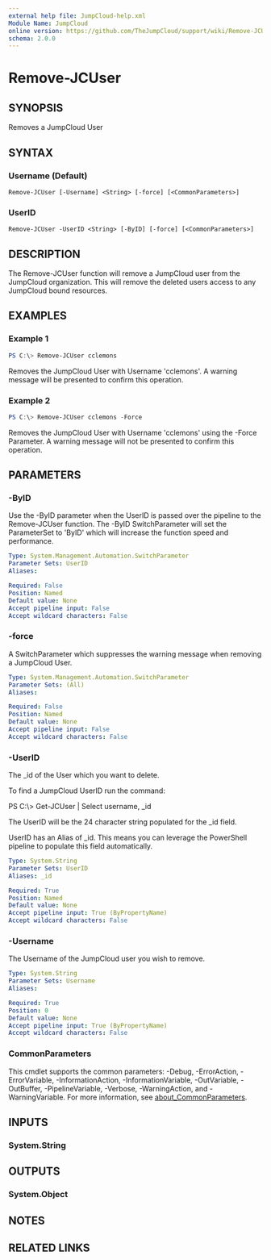 ```yaml
---
external help file: JumpCloud-help.xml
Module Name: JumpCloud
online version: https://github.com/TheJumpCloud/support/wiki/Remove-JCUser
schema: 2.0.0
---
```


# Remove-JCUser

## SYNOPSIS
Removes a JumpCloud User

## SYNTAX

### Username (Default)
```
Remove-JCUser [-Username] <String> [-force] [<CommonParameters>]
```

### UserID
```
Remove-JCUser -UserID <String> [-ByID] [-force] [<CommonParameters>]
```

## DESCRIPTION
The Remove-JCUser function will remove a JumpCloud user from the JumpCloud organization. This will remove the deleted users access to any JumpCloud bound resources.

## EXAMPLES

### Example 1
```powershell
PS C:\> Remove-JCUser cclemons
```

Removes the JumpCloud User with Username 'cclemons'. A warning message will be presented to confirm this operation.

### Example 2
```powershell
PS C:\> Remove-JCUser cclemons -Force
```

Removes the JumpCloud User with Username 'cclemons' using the -Force Parameter. A warning message will not be presented to confirm this operation.

## PARAMETERS

### -ByID
Use the -ByID parameter when the UserID is passed over the pipeline to the Remove-JCUser function.
The -ByID SwitchParameter will set the ParameterSet to 'ByID' which will increase the function speed and performance.

```yaml
Type: System.Management.Automation.SwitchParameter
Parameter Sets: UserID
Aliases:

Required: False
Position: Named
Default value: None
Accept pipeline input: False
Accept wildcard characters: False
```

### -force
A SwitchParameter which suppresses the warning message when removing a JumpCloud User.

```yaml
Type: System.Management.Automation.SwitchParameter
Parameter Sets: (All)
Aliases:

Required: False
Position: Named
Default value: None
Accept pipeline input: False
Accept wildcard characters: False
```

### -UserID
The _id of the User which you want to delete.

To find a JumpCloud UserID run the command:

PS C:\\\> Get-JCUser | Select username, _id

The UserID will be the 24 character string populated for the _id field.

UserID has an Alias of _id.
This means you can leverage the PowerShell pipeline to populate this field automatically.

```yaml
Type: System.String
Parameter Sets: UserID
Aliases: _id

Required: True
Position: Named
Default value: None
Accept pipeline input: True (ByPropertyName)
Accept wildcard characters: False
```

### -Username
The Username of the JumpCloud user you wish to remove.

```yaml
Type: System.String
Parameter Sets: Username
Aliases:

Required: True
Position: 0
Default value: None
Accept pipeline input: True (ByPropertyName)
Accept wildcard characters: False
```

### CommonParameters
This cmdlet supports the common parameters: -Debug, -ErrorAction, -ErrorVariable, -InformationAction, -InformationVariable, -OutVariable, -OutBuffer, -PipelineVariable, -Verbose, -WarningAction, and -WarningVariable. For more information, see [about_CommonParameters](http://go.microsoft.com/fwlink/?LinkID=113216).

## INPUTS

### System.String

## OUTPUTS

### System.Object
## NOTES

## RELATED LINKS
